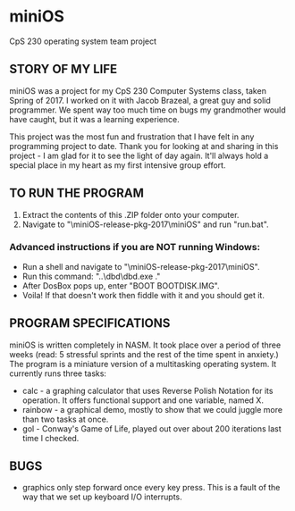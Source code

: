 # miniOS
CpS 230 operating system team project

## STORY OF MY LIFE
miniOS was a project for my CpS 230 Computer Systems class, taken Spring of 2017.
I worked on it with Jacob Brazeal, a great guy and solid programmer.
We spent way too much time on bugs my grandmother would have caught, but it was a learning experience.

This project was the most fun and frustration that I have felt in any programming project to date.
Thank you for looking at and sharing in this project - I am glad for it to see the light of day again.
It'll always hold a special place in my heart as my first intensive group effort.

## TO RUN THE PROGRAM
1. Extract the contents of this .ZIP folder onto your computer.
2. Navigate to "\miniOS-release-pkg-2017\miniOS" and run "run.bat".
### Advanced instructions if you are NOT running Windows:
  - Run a shell and navigate to "\miniOS-release-pkg-2017\miniOS".
  - Run this command: "..\dbd\dbd.exe ."
  - After DosBox pops up, enter "BOOT BOOTDISK.IMG".
  - Voila! If that doesn't work then fiddle with it and you should get it.

## PROGRAM SPECIFICATIONS
  miniOS is written completely in NASM. It took place over a period of three weeks (read: 5 stressful sprints and the rest of the time spent in anxiety.)
The program is a miniature version of a multitasking operating system. It currently runs three tasks:
  - calc - a graphing calculator that uses Reverse Polish Notation for its operation.
    It offers functional support and one variable, named X.
  - rainbow - a graphical demo, mostly to show that we could juggle more than two tasks at once.
  - gol - Conway's Game of Life, played out over about 200 iterations last time I checked.

## BUGS
  - graphics only step forward once every key press. This is a fault of the way that we set up keyboard I/O interrupts.
